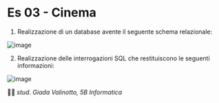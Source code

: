 # Es 03 - Cinema 

1. Realizzazione di un database avente il seguente schema relazionale:

![image](https://user-images.githubusercontent.com/62563624/134862248-c5f0c93c-e60d-48ce-9ebe-1663d6199580.png)

2. Realizzazione delle interrogazioni SQL che restituiscono le seguenti informazioni:

![image](https://user-images.githubusercontent.com/62563624/134862328-29fe18ee-d792-4555-8860-5479458d3761.png)

:woman_technologist:	 *stud. Giada Valinotto, 5B Informatica*
